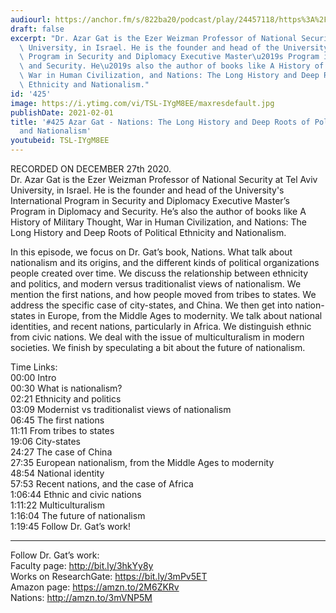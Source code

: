 ```yaml
---
audiourl: https://anchor.fm/s/822ba20/podcast/play/24457118/https%3A%2F%2Fd3ctxlq1ktw2nl.cloudfront.net%2Fstaging%2F2020-11-27%2F0c9ba917-2249-5313-9fa4-e40c5ebda38e.m4a
draft: false
excerpt: "Dr. Azar Gat is the Ezer Weizman Professor of National Security at Tel Aviv\
  \ University, in Israel. He is the founder and head of the University's International\
  \ Program in Security and Diplomacy Executive Master\u2019s Program in Diplomacy\
  \ and Security. He\u2019s also the author of books like A History of Military Thought,\
  \ War in Human Civilization, and Nations: The Long History and Deep Roots of Political\
  \ Ethnicity and Nationalism."
id: '425'
image: https://i.ytimg.com/vi/TSL-IYgM8EE/maxresdefault.jpg
publishDate: 2021-02-01
title: '#425 Azar Gat - Nations: The Long History and Deep Roots of Political Ethnicity
  and Nationalism'
youtubeid: TSL-IYgM8EE
---
```

<div class="timelinks">

RECORDED ON DECEMBER 27th 2020.  
Dr. Azar Gat is the Ezer Weizman Professor of National Security at Tel Aviv University, in Israel. He is the founder and head of the University's International Program in Security and Diplomacy Executive Master’s Program in Diplomacy and Security. He’s also the author of books like A History of Military Thought, War in Human Civilization, and Nations: The Long History and Deep Roots of Political Ethnicity and Nationalism.

In this episode, we focus on Dr. Gat’s book, Nations. What talk about nationalism and its origins, and the different kinds of political organizations people created over time. We discuss the relationship between ethnicity and politics, and modern versus traditionalist views of nationalism. We mention the first nations, and how people moved from tribes to states. We address the specific case of city-states, and China. We then get into nation-states in Europe, from the Middle Ages to modernity. We talk about national identities, and recent nations, particularly in Africa. We distinguish ethnic from civic nations. We deal with the issue of multiculturalism in modern societies. We finish by speculating a bit about the future of nationalism.

Time Links:  
<time>00:00</time> Intro  
<time>00:30</time> What is nationalism?  
<time>02:21</time> Ethnicity and politics  
<time>03:09</time> Modernist vs traditionalist views of nationalism  
<time>06:45</time> The first nations  
<time>11:11</time> From tribes to states  
<time>19:06</time> City-states  
<time>24:27</time> The case of China  
<time>27:35</time> European nationalism, from the Middle Ages to modernity  
<time>48:54</time> National identity  
<time>57:53</time> Recent nations, and the case of Africa  
<time>1:06:44</time> Ethnic and civic nations  
<time>1:11:22</time> Multiculturalism  
<time>1:16:04</time> The future of nationalism  
<time>1:19:45</time> Follow Dr. Gat’s work!

---

Follow Dr. Gat’s work:  
Faculty page: http://bit.ly/3hkYy8y  
Works on ResearchGate: https://bit.ly/3mPv5ET  
Amazon page: https://amzn.to/2M6ZKRv  
Nations: http://amzn.to/3mVNP5M
</div>

